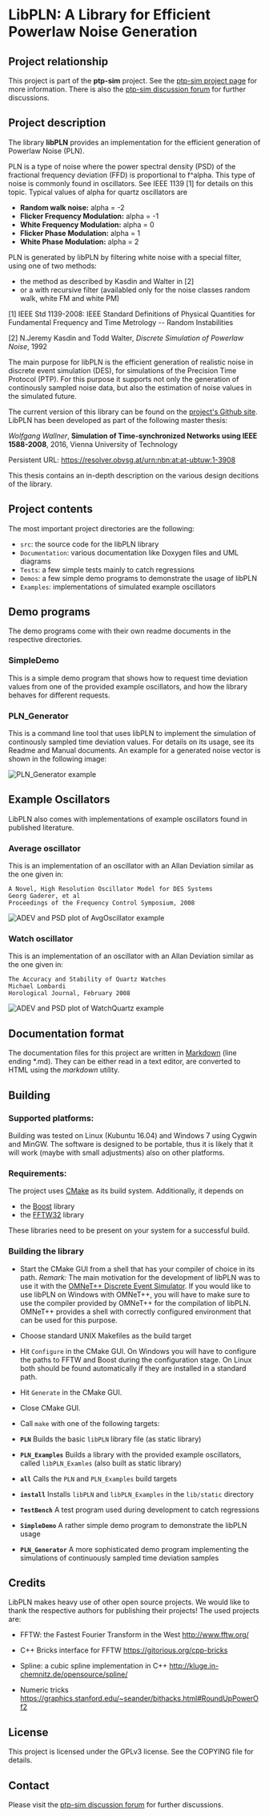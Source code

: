 
LibPLN: A Library for Efficient Powerlaw Noise Generation
==============================================================

Project relationship
-------------------------------

This project is part of the **ptp-sim** project.
See the [ptp-sim project page](https://ptp-sim.github.io/) for more information.
There is also the [ptp-sim discussion forum](http://ptp-sim.boards.net) for further discussions.

Project description
-------------------------------

The library **libPLN** provides an implementation for the efficient generation of Powerlaw Noise (PLN).

PLN is a type of noise where the power spectral density (PSD) of the fractional frequency deviation (FFD) is proportional to f^alpha.
This type of noise is commonly found in oscillators.
See IEEE 1139 [1] for details on this topic.
Typical values of alpha for quartz oscillators are

* **Random walk noise:** alpha = -2
* **Flicker Frequency Modulation:** alpha = -1
* **White Frequency Modulation:** alpha = 0
* **Flicker Phase Modulation:** alpha = 1
* **White Phase Modulation:** alpha = 2

PLN is generated by libPLN by filtering white noise with a special filter, using one of two methods:

* the method as described by Kasdin and Walter in [2]
* or a with recursive filter (availabled only for the noise classes random walk, white FM and white PM)

[1] IEEE Std 1139-2008: IEEE Standard Definitions of Physical Quantities for Fundamental Frequency and Time Metrology -- Random Instabilities

[2] N.Jeremy Kasdin and Todd Walter, *Discrete Simulation of Powerlaw Noise*, 1992

The main purpose for libPLN  is the efficient generation of realistic noise in discrete event simulation (DES), for simulations of the Precision Time Protocol (PTP).
For this purpose it supports not only the generation of continously sampled noise data, but also the estimation of
noise values in the simulated future.

The current version of this library can be found on the [project's Github site][3].
LibPLN has been developed as part of the following master thesis:

_Wolfgang Wallner_, __Simulation of Time-synchronized Networks using IEEE 1588-2008__, 2016, Vienna University of Technology

Persistent URL: https://resolver.obvsg.at/urn:nbn:at:at-ubtuw:1-3908

This thesis contains an in-depth description on the various design decitions of the library.

[3]: https://github.com/ptp-sim/libPLN "libPLN"

Project contents
-------------------------------

The most important project directories are the following:

* `src`: the source code for the libPLN library
* `Documentation`: various documentation like Doxygen files and UML diagrams
* `Tests`: a few simple tests mainly to catch regressions
* `Demos`: a few simple demo programs to demonstrate the usage of libPLN
* `Examples`: implementations of simulated example oscillators

Demo programs
-------------------------------

The demo programs come with their own readme documents in the respective directories.

### SimpleDemo

This is a simple demo program that shows how to request time deviation values from one of the provided example oscillators,
and how the library behaves for different requests.

### PLN_Generator

This is a command line tool that uses libPLN to implement the simulation of continously sampled time deviation values.
For details on its usage, see its Readme and Manual documents.
An example for a generated noise vector is shown in the following image:

![PLN_Generator example](img/Demos/PLN_Generator_Example.png)

Example Oscillators
-------------------------------

LibPLN also comes with implementations of example oscillators found in published literature.

### Average oscillator

This is an implementation of an oscillator with an Allan Deviation similar as the one given in:

    A Novel, High Resolution Oscillator Model for DES Systems
    Georg Gaderer, et al
    Proceedings of the Frequency Control Symposium, 2008

![ADEV and PSD plot of AvgOscillator example](img/Examples/AvgOsc.png)

### Watch oscillator

This is an implementation of an oscillator with an Allan Deviation similar as the one given in:

    The Accuracy and Stability of Quartz Watches
    Michael Lombardi
    Horological Journal, February 2008

![ADEV and PSD plot of WatchQuartz example](img/Examples/WatchQuartz.png)

Documentation format
-------------------------------

The documentation files for this project are written in [Markdown][4] (line ending \*.md).
They can be either read in a text editor, are converted to HTML using the *markdown* utility.

[4]: https://daringfireball.net/projects/markdown/

Building
---------------------

### Supported platforms:

Building was tested on Linux (Kubuntu 16.04) and Windows 7 using Cygwin and MinGW.
The software is designed to be portable, thus it is likely that it will work (maybe with small adjustments) also on other platforms.

### Requirements:

The project uses [CMake][5] as its build system.
Additionally, it depends on

* the [Boost][6] library
* the [FFTW32][7] library

These libraries need to be present on your system for a successful build.

[5]: https://cmake.org/
[6]: http://www.boost.org/
[7]: http://www.fftw.org/

### Building the library

* Start the CMake GUI from a shell that has your compiler of choice in its path.
*Remark:* The main motivation for the development of libPLN was to use it with the [OMNeT++ Discrete Event Simulator][8].
If you would like to use libPLN on Windows with OMNeT++, you will have to make sure to use the compiler provided by OMNeT++ for the compilation of libPLN.
OMNeT++ provides a shell with correctly configured environment that can be used for this purpose.

[8]: https://omnetpp.org/

* Choose standard UNIX Makefiles as the build target

* Hit `Configure` in the CMake GUI.
On Windows you will have to configure the paths to FFTW and Boost during the configuration stage.
On Linux both should be found automatically if they are installed in a standard path.

* Hit `Generate` in the CMake GUI.

* Close CMake GUI.

* Call `make` with one of the following targets:

 * **`PLN`** Builds the basic `libPLN` library file (as static library)
 * **`PLN_Examples`** Builds a library with the provided example oscillators, called `libPLN_Examles` (also built as static library)
 * **`all`** Calls the `PLN` and `PLN_Examples` build targets
 * **`install`** Installs `libPLN` and `libPLN_Examples` in the `lib/static` directory
 * **`TestBench`** A test program used during development to catch regressions
 * **`SimpleDemo`** A rather simple demo program to demonstrate the libPLN usage
 * **`PLN_Generator`** A more sophisticated demo program implementing the simulations of continuously sampled time deviation samples

Credits
---------------------

LibPLN makes heavy use of other open source projects.
We would like to thank the respective authors for publishing their projects!
The used projects are:

* FFTW: the Fastest Fourier Transform in the West
   http://www.fftw.org/

* C++ Bricks interface for FFTW
   https://gitorious.org/cpp-bricks

* Spline: a cubic spline implementation in C++
   http://kluge.in-chemnitz.de/opensource/spline/

* Numeric tricks
   https://graphics.stanford.edu/~seander/bithacks.html#RoundUpPowerOf2

License
---------------------

This project is licensed under the GPLv3 license. See the COPYING file for details.

Contact
---------------------

Please visit the [ptp-sim discussion forum](http://ptp-sim.boards.net) for further discussions.
